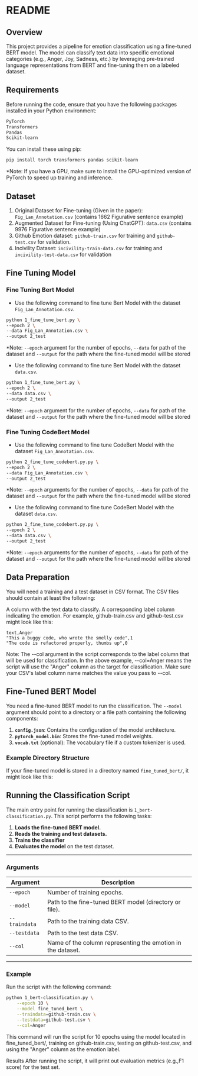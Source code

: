 # README
## Overview
This project provides a pipeline for emotion classification using a fine-tuned BERT model. The model can classify text data into specific emotional categories (e.g., Anger, Joy, Sadness, etc.) by leveraging pre-trained language representations from BERT and fine-tuning them on a labeled dataset.

## Requirements
Before running the code, ensure that you have the following packages installed in your Python environment:

```bash
PyTorch
Transformers
Pandas
Scikit-learn
```
You can install these using pip:

```bash
pip install torch transformers pandas scikit-learn
```
*Note: If you have a GPU, make sure to install the GPU-optimized version of PyTorch to speed up training and inference.

## Dataset
1. Original Dataset for Fine-tuning (Given in the paper): `Fig_Lan_Annotation.csv` (contains 1662 Figurative sentence example)
2. Augmented Dataset for Fine-tuning (Using ChatGPT): `data.csv` (contains 9976 Figurative sentence example)
3. Github Emotion dataset: `github-train.csv` for training and `github-test.csv` for validation.
4. Incivility Dataset: `incivility-train-data.csv` for training and `incivility-test-data.csv` for validation


## Fine Tuning Model
### Fine Tuning Bert Model
- Use the following command to fine tune Bert Model with the dataset `Fig_Lan_Annotation.csv`.
```bash
python 1_fine_tune_bert.py \
--epoch 2 \
--data Fig_Lan_Annotation.csv \
--output 2_test
```

*Note: `--epoch` argument for the number of epochs, `--data` for path of the dataset and `--output` for the path where the fine-tuned model will be stored

- Use the following command to fine tune Bert Model with the dataset `data.csv`.
```bash
python 1_fine_tune_bert.py \
--epoch 2 \
--data data.csv \
--output 2_test
```
*Note: `--epoch` argument for the number of epochs, `--data` for path of the dataset and `--output` for the path where the fine-tuned model will be stored

### Fine Tuning CodeBert Model
- Use the following command to fine tune CodeBert Model with the dataset `Fig_Lan_Annotation.csv`.
```bash
python 2_fine_tune_codebert.py.py \
--epoch 2 \
--data Fig_Lan_Annotation.csv \
--output 2_test
```

*Note: `--epoch` arguments for the number of epochs, `--data` for path of the dataset and `--output` for the path where the fine-tuned model will be stored

- Use the following command to fine tune CodeBert Model with the dataset `data.csv`.
```bash
python 2_fine_tune_codebert.py.py \
--epoch 2 \
--data data.csv \
--output 2_test
```
*Note: `--epoch` arguments for the number of epochs, `--data` for path of the dataset and `--output` for the path where the fine-tuned model will be stored


## Data Preparation
You will need a training and a test dataset in CSV format. The CSV files should contain at least the following:

A column with the text data to classify.
A corresponding label column indicating the emotion.
For example, github-train.csv and github-test.csv might look like this:

```csv
text,Anger
"This a buggy code, who wrote the smelly code",1
"The code is refactored properly, thumbs up",0
```

Note: The --col argument in the script corresponds to the label column that will be used for classification. In the above example, --col=Anger means the script will use the "Anger" column as the target for classification. Make sure your CSV's label column name matches the value you pass to --col.

## **Fine-Tuned BERT Model**

You need a fine-tuned BERT model to run the classification. The `--model` argument should point to a directory or a file path containing the following components:

1. **`config.json`**: Contains the configuration of the model architecture.
2. **`pytorch_model.bin`**: Stores the fine-tuned model weights.
3. **`vocab.txt`** (optional): The vocabulary file if a custom tokenizer is used.

### Example Directory Structure

If your fine-tuned model is stored in a directory named `fine_tuned_bert/`, it might look like this:

## **Running the Classification Script**

The main entry point for running the classification is `1_bert-classification.py`. This script performs the following tasks:

1. **Loads the fine-tuned BERT model.**
2. **Reads the training and test datasets.**
3. **Trains the classifier**
4. **Evaluates the model** on the test dataset.

---

### **Arguments**

| Argument       | Description                                                  |
|----------------|--------------------------------------------------------------|
| `--epoch`      | Number of training epochs.                                   |
| `--model`      | Path to the fine-tuned BERT model (directory or file).        |
| `--traindata`  | Path to the training data CSV.                               |
| `--testdata`   | Path to the test data CSV.                                   |
| `--col`        | Name of the column representing the emotion in the dataset.  |

---

### **Example**

Run the script with the following command:

```bash
python 1_bert-classification.py \
    --epoch 10 \
    --model fine_tuned_bert \
    --traindata=github-train.csv \
    --testdata=github-test.csv \
    --col=Anger
```
This command will run the script for 10 epochs using the model located in fine_tuned_bert/, training on github-train.csv, testing on github-test.csv, and using the "Anger" column as the emotion label.


Results
After running the script, it will print out evaluation metrics (e.g.,F1 score) for the test set. 

